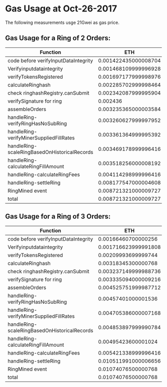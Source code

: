 # Gas Usage at Oct-26-2017

The following measurements usge 21Gwei as gas price.

## Gas Usage for a Ring of 2 Orders:  
    
| Function                                       |        ETH           |
| ------                                         | ------               |
| code before verifyInputDataIntegrity           | 0.001422435000008704 |
| Verifyinputdataintegrity                       | 0.001468109999996928 |
| verifyTokensRegistered                         | 0.001697177999998976 |
| calculateRinghash                              | 0.002285702999998464 |
| check ringhashRegistry.canSubmit               | 0.002342087999995904 |
| verifySignature for ring                       | 0.002436             |
| assembleOrders                                 | 0.003235365000003584 |
| handleRing-verifyRingHasNoSubRing              | 0.003260627999997952 |
| handleRing-verifyMinerSuppliedFillRates        | 0.003361364999995392 |
| handleRing-scaleRingBasedOnHistoricalRecords   | 0.003469178999996416 |
| handleRing-calculateRingFillAmount             | 0.003518256000008192 |
| handleRing-calculateRingFees                   | 0.004114298999996416 |
| handleRing-settleRing                          | 0.008177547000004608 |
| RingMined event                                | 0.008721321000009727 |
| total                                          | 0.008721321000009727 |


## Gas Usage for a Ring of 3 Orders:  
    
| Function                                       |        ETH           |
| ------                                         | ------               |
| code before verifyInputDataIntegrity           | 0.00166460700000256  |
| Verifyinputdataintegrity                       | 0.001716623999991808 |
| verifyTokensRegistered                         | 0.00209993699999744  |
| calculateRinghash                              | 0.00318345300000768  |
| check ringhashRegistry.canSubmit               | 0.003237149999988736 |
| verifySignature for ring                       | 0.003335094000009216 |
| assembleOrders                                 | 0.004525751999987712 |
| handleRing-verifyRingHasNoSubRing              | 0.00457401000001536  |
| handleRing-verifyMinerSuppliedFillRates        | 0.004705386000007168 |
| handleRing-scaleRingBasedOnHistoricalRecords   | 0.004853897999990784 |
| handleRing-calculateRingFillAmount             | 0.00495423600001024  |
| handleRing-calculateRingFees                   | 0.005421338999996416 |
| handleRing-settleRing                          | 0.010511991000006656 |
| RingMined event                                | 0.01074076500000768  |
| total                                          | 0.01074076500000768  |
    
